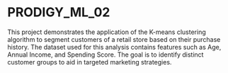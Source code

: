# PRODIGY_ML_02
This project demonstrates the application of the K-means clustering algorithm to segment customers of a retail store based on their purchase history. The dataset used for this analysis contains features such as Age, Annual Income, and Spending Score. The goal is to identify distinct customer groups to aid in targeted marketing strategies.

